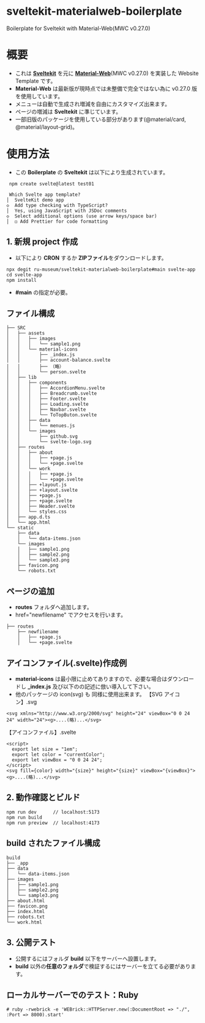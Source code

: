 # sveltekit-materialweb-boilerplate
Boilerplate for Sveltekit with Material-Web(MWC v0.27.0)

# 概要
- これは [**Sveltekit**](https://github.com/sveltejs/kit) を元に [**Material-Web**](https://github.com/material-components/material-web/tree/v0.27.0/packages)(MWC v0.27.0) を実装した Website Template です。
- **Material-Web** は最新版が現時点では未整備で完全ではない為に v0.27.0 版を使用しています。
- メニューは自動で生成され増減を自由にカスタマイズ出来ます。　
- ページの増減は **Sveltekit** に準じています。
- 一部旧版のパッケージを使用している部分があります(@material/card, @material/layout-grid)。

# 使用方法
- この **Boilerplate** の **Sveltekit** は以下により生成されています。
```
 npm create svelte@latest test01

 Which Svelte app template?
│  SvelteKit demo app
◇  Add type checking with TypeScript?
│  Yes, using JavaScript with JSDoc comments
◇  Select additional options (use arrow keys/space bar)
│  ◻ Add Prettier for code formatting
```

## 1. 新規 project 作成 
- 以下により **CRON** するか **ZIPファイル**をダウンロードします。
```
npx degit ru-museum/sveltekit-materialweb-boilerplate#main svelte-app
cd svelte-app
npm install
```
- **#main** の指定が必要。

## ファイル構成
```
├── SRC
│   ├── assets
│   │   ├── images
│   │   │   └── sample1.png
│   │   └── material-icons
│   │       ├── _index.js
│   │       ├── account-balance.svelte
│   │       ├── （略）
│   │       └── person.svelte
│   ├── lib
│   │   ├── components
│   │   │   ├── AccordionMenu.svelte
│   │   │   ├── Breadcrumb.svelte
│   │   │   ├── Footer.svelte
│   │   │   ├── Loading.svelte
│   │   │   ├── Navbar.svelte
│   │   │   └── ToTopButon.svelte
│   │   ├── data
│   │   │   └── menues.js
│   │   └── images
│   │       ├── github.svg
│   │       └── svelte-logo.svg
│   ├── routes
│   │   ├── about
│   │   │   ├── +page.js
│   │   │   └── +page.svelte
│   │   └── work
│   │   │   ├── +page.js
│   │   │   └── +page.svelte
│   │   ├── +layout.js
│   │   ├── +layout.svelte
│   │   ├── +page.js
│   │   ├── +page.svelte
│   │   ├── Header.svelte
│   │   └── styles.css
│   ├── app.d.ts
│   └── app.html
└── static
    ├── data
    │   └── data-items.json
    └── images
    │   ├── sample1.png
    │   ├── sample2.png
    │   └── sample3.png
    ├── favicon.png
    └── robots.txt
```
## ページの追加
- **routes** フォルダへ追加します。
- href="newfilename" でアクセスを行います。
```
├── routes
    ├── newfilename
    │   ├── +page.js
    │   └── +page.svelte
```
## アイコンファイル(.svelte)作成例
- **material-icons** は最小限に止めてありますので、必要な場合はダウンロードし **_index.js** 及び以下のの記述に倣い導入して下さい。 
- 他のパッケージの icon(svg) も 同様に使用出来ます。
【SVG アイコン】.svg  
```
<svg xmlns="http://www.w3.org/2000/svg" height="24" viewBox="0 0 24 24" width="24"><g>....(略)...</svg>
```
【アイコンファイル】.svelte
```
<script>
  export let size = "1em";
  export let color = "currentColor";
  export let viewBox = "0 0 24 24";
</script>
<svg fill={color} width="{size}" height="{size}" viewBox="{viewBox}"><g>....(略)...</svg> 
```
## 2. 動作確認とビルド
```
npm run dev      // localhost:5173
npm run build
npm run preview  // localhost:4173
```
## build されたファイル構成
```
build 
├── _app
├── data
│   └── data-items.json
├── images
│   ├── sample1.png
│   ├── sample2.png
│   └── sample3.png
├── about.html
├── favicon.png
├── index.html
├── robots.txt
└── work.html
```
## 3. 公開テスト
- 公開するにはフォルダ **build** 以下をサーバーへ設置します。
-  **build** 以外の**任意のフォルダ**で検証するにはサーバーを立てる必要があります。
## ローカルサーバーでのテスト：Ruby
```
# ruby -rwebrick -e 'WEBrick::HTTPServer.new(:DocumentRoot => "./", :Port => 8000).start'
```
